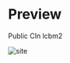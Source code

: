# Preview
Public CIn lcbm2


![site](https://user-images.githubusercontent.com/39385359/64833695-47170a80-d5b5-11e9-904f-bda12ccb2917.png)
